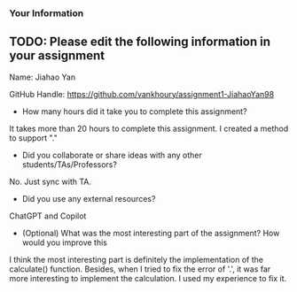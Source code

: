 ### Your Information

## TODO: Please edit the following information in your assignment

Name: Jiahao Yan

GitHub Handle: https://github.com/vankhoury/assignment1-JiahaoYan98

- How many hours did it take you to complete this assignment?

It takes more than 20 hours to complete this assignment. I created a method to support "."

- Did you collaborate or share ideas with any other students/TAs/Professors?

No. Just sync with TA.

- Did you use any external resources?

ChatGPT and Copilot

- (Optional) What was the most interesting part of the assignment? How would you improve this 

I  think the most interesting part is definitely the implementation of the calculate() function.  Besides, when I tried to fix the error of '.', it was far more interesting to implement the calculation. I used my experience to fix it.